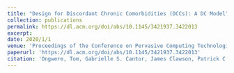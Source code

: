 ```yaml
---
title: "Design for Discordant Chronic Comorbidities (DCCs): A DC Model"
collection: publications
permalink: https://dl.acm.org/doi/abs/10.1145/3421937.3422013
excerpt: 
date: 2020/1/1
venue: 'Proceedings of the Conference on Pervasive Computing Technologies for Healthcare (PervasiveHealth’20)'
paperurl: 'https://dl.acm.org/doi/abs/10.1145/3421937.3422013'
citation: 'Ongwere, Tom, Gabrielle S. Cantor, James Clawson, Patrick C. Shih, and Kay Connelly. "Design and care for discordant chronic comorbidities: A comparison of healthcare providers' perspectives." In Proceedings of the 14th EAI International Conference on Pervasive Computing Technologies for Healthcare, pp. 133-145. 2020.'
---
```

